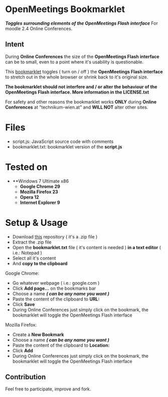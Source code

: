 OpenMeetings Bookmarklet
========================

***Toggles surrounding elements of the OpenMeetings Flash interface***
For moodle 2.4 Online Conferences.

Intent
------

During **Online Conferences** the size of the **OpenMeetings Flash interface** can be to small, even to a point where it's usability is questionable.

This [bookmarklet](http://en.wikipedia.org/wiki/Bookmarklet) toggles ( turn on / off ) the **OpenMeetings Flash interface** to stretch out in the whole browser or shrink back to it's original size.

**The bookmarklet should not interfere and / or alter the behaviour of the OpenMeetings Flash interface. More information in the LICENSE.txt**

For safety and other reasons the bookmarklet works **ONLY** during **Online Conferences** at "technikum-wien.at" and **WILL NOT** alter other sites.

Files
=====

* script.js: JavaScript source code with comments
* bookmarklet.txt: bookmarklet version of the **script.js**

Tested on
=========

* **Windows 7 Ultimate x86
  * **Google Chrome 29**
  * **Mozilla Firefox 23**
  * **Opera 12**
  * **Internet Explorer 9**

Setup & Usage
=============

* Download [this](https://github.com/KingForge/OpenMeetings-Bookmarklet/archive/master.zip) repository ( it's a .zip file )
* Extract the .zip file
* Open the **bookmarklet.txt** file ( it's content is needed ) **in a text editor** ( i.e.: Notepad )
* Select all it's content
* And **copy to the clipboard**

Google Chrome:
  * Go whatever webpage ( i.e.: google.com )
  * Click **Add page...** on the bookmarks bar
  * Choose a name ***( can be any name you want )***
  * Paste the content of the clipboard to **URL:**
  * Click **Save**
  * During Online Conferences just simply click on the bookmark, the bookmarklet will toggle the OpenMeetings Flash interface

Mozilla Firefox:
  * Create a **New Bookmark**
  * Choose a name ***( can be any name you want )***
  * Paste the content of the clipboard to **Location:**
  * Click **Add**
  * During Online Conferences just simply click on the bookmark, the bookmarklet will toggle the OpenMeetings Flash interface

Contribution
------------

Feel free to participate, improve and fork.